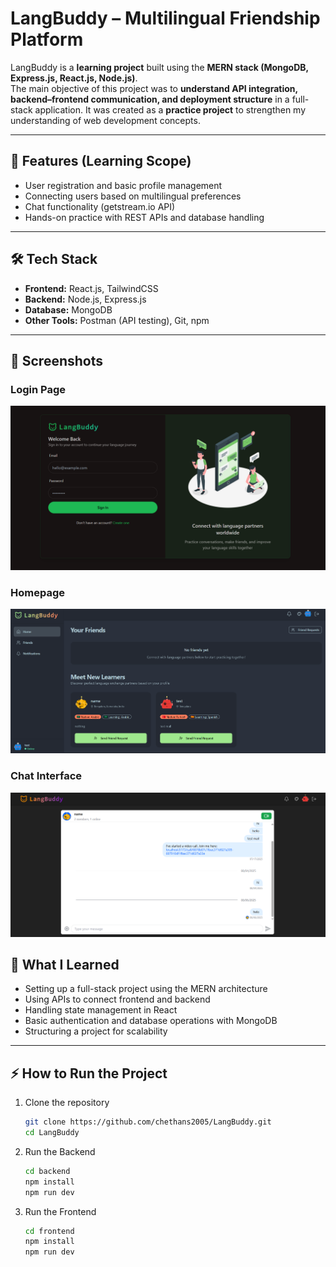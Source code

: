 # LangBuddy – Multilingual Friendship Platform

LangBuddy is a **learning project** built using the **MERN stack (MongoDB, Express.js, React.js, Node.js)**.  
The main objective of this project was to **understand API integration, backend–frontend communication, and deployment structure** in a full-stack application.
It was created as a **practice project** to strengthen my understanding of web development concepts.

---

## 🚀 Features (Learning Scope)
- User registration and basic profile management  
- Connecting users based on multilingual preferences  
- Chat functionality (getstream.io API)
- Hands-on practice with REST APIs and database handling  

---

## 🛠️ Tech Stack
- **Frontend:** React.js, TailwindCSS  
- **Backend:** Node.js, Express.js  
- **Database:** MongoDB  
- **Other Tools:** Postman (API testing), Git, npm  

---

## 📸 Screenshots
### Login Page
![Login Page](./assets/Loginpage.png)

### Homepage
![Homepage](./assets/HomePage.png)

### Chat Interface
![Chat Interface](./assets/Chat.png)


## 🎯 What I Learned
- Setting up a full-stack project using the MERN architecture  
- Using APIs to connect frontend and backend  
- Handling state management in React  
- Basic authentication and database operations with MongoDB  
- Structuring a project for scalability  

---

## ⚡ How to Run the Project
1. Clone the repository  
   ```bash
   git clone https://github.com/chethans2005/LangBuddy.git
   cd LangBuddy
2. Run the Backend
   ```bash
   cd backend
   npm install
   npm run dev
3. Run the Frontend
   ```bash
   cd frontend
   npm install
   npm run dev
